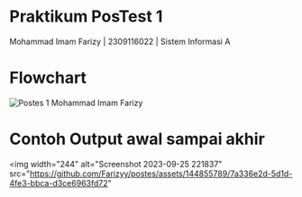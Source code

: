 # Praktikum PosTest 1
Mohammad Imam Farizy | 2309116022 | Sistem Informasi A

# Flowchart

![Postes 1 Mohammad Imam Farizy](https://github.com/Farizyy/postes/assets/144855789/4bec50a8-40b2-49d4-bb53-627661ff4c9c)

# Contoh Output awal sampai akhir

 <img width="244" alt="Screenshot 2023-09-25 221837" src="https://github.com/Farizyy/postes/assets/144855789/7a336e2d-5d1d-4fe3-bbca-d3ce6963fd72"
